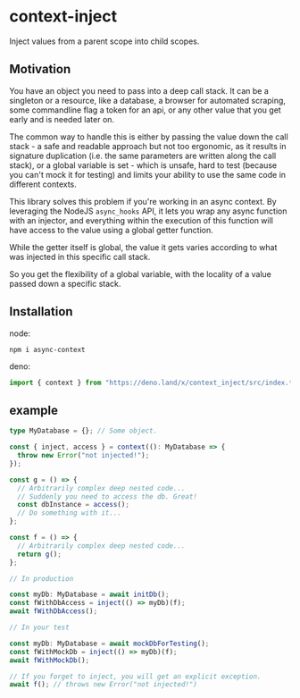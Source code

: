 # context-inject

Inject values from a parent scope into child scopes.

## Motivation

You have an object you need to pass into a deep call stack. It can be a
singleton or a resource, like a database, a browser for automated scraping, some
commandline flag a token for an api, or any other value that you get early and
is needed later on.

The common way to handle this is either by passing the value down the call
stack - a safe and readable approach but not too ergonomic, as it results in
signature duplication (i.e. the same parameters are written along the call
stack), or a global variable is set - which is unsafe, hard to test (because you
can't mock it for testing) and limits your ability to use the same code in
different contexts.

This library solves this problem if you're working in an async context. By
leveraging the NodeJS `async_hooks` API, it lets you wrap any async function
with an injector, and everything within the execution of this function will have
access to the value using a global getter function.

While the getter itself is global, the value it gets varies according to what
was injected in this specific call stack.

So you get the flexibility of a global variable, with the locality of a value
passed down a specific stack.

## Installation

node:

```
npm i async-context
```

deno:

```ts
import { context } from "https://deno.land/x/context_inject/src/index.ts";
```

## example

```ts
type MyDatabase = {}; // Some object.

const { inject, access } = context((): MyDatabase => {
  throw new Error("not injected!");
});

const g = () => {
  // Arbitrarily complex deep nested code...
  // Suddenly you need to access the db. Great!
  const dbInstance = access();
  // Do something with it...
};

const f = () => {
  // Arbitrarily complex deep nested code...
  return g();
};

// In production

const myDb: MyDatabase = await initDb();
const fWithDbAccess = inject(() => myDb)(f);
await fWithDbAccess();

// In your test

const myDb: MyDatabase = await mockDbForTesting();
const fWithMockDb = inject(() => myDb)(f);
await fWithMockDb();

// If you forget to inject, you will get an explicit exception.
await f(); // throws new Error("not injected!")
```

